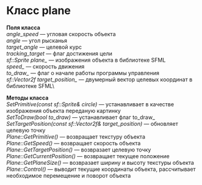 # Класс plane

**Поля класса**\
*angle_speed* — угловая скорость объекта\
*angle* — угол рысканья\
*target_angle* — целевой курс\
*tracking_target* — флаг достижения цели\
*sf::Sprite plane_* — изображения объекта в библиотеке SFML\
*speed_* — скорость движения\
*to_draw_* — флаг о начале работы программы управления\
*sf::Vector2f target_position_* — двумерный вектор целевых координат в библиотеке SFML\

**Методы класса**\
*SetPrimitive(const sf::Sprite& circle)* — устанавливает в качестве изображения объекта переданую картинку\
*SetToDraw(bool to_draw)* — устанавливает флаг to_draw_\
*SetTargetPosition(const sf::Vector2f& target_position)* — обновляет целевую точку\
*Plane::GetPrimitive()* — возвращает текстуру объекта\
*Plane::GetSpeed()* — возвращает скорость объекта\
*Plane::GetTargetPosition()* — возвразает целевую точку\
*Plane::GetCurrentPosition()* — возвращает текущее положение\
*Plane::GetPlaneSize()* — возвразает ширину и высоту текстуры объекта\
*Plane::Control()* — выводит текущие координаты объекта, рассчитывает необходимое перемещение и поворот объекта
